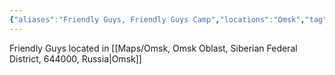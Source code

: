 ```yaml
---
{"aliases":"Friendly Guys, Friendly Guys Camp","locations":"Omsk","tag":"camp, camp-location","date":null,"dg-home":false,"dg-publish":true,"dg-pass-frontmatter":true,"permalink":"/camp-friendly-guys/","dgHomeLink":true,"dgPassFrontmatter":true}
---
```


Friendly Guys located in [[Maps/Omsk, Omsk Oblast, Siberian Federal District, 644000, Russia|Omsk]]

